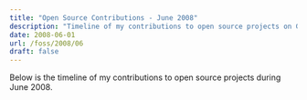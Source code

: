 ```yaml
---
title: "Open Source Contributions - June 2008"
description: "Timeline of my contributions to open source projects on GitHub during June 2008."
date: 2008-06-01
url: /foss/2008/06
draft: false
---
```


Below is the timeline of my contributions to open source projects during June 2008.

